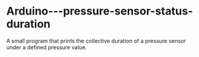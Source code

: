 # Arduino---pressure-sensor-status-duration
A small program that prints the collective duration of a pressure sensor under a defined pressure value.

